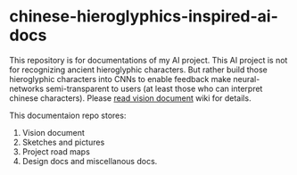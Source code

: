 # chinese-hieroglyphics-inspired-ai-docs
This repository is for documentations of my AI project. 
This AI project is not for recognizing ancient hieroglyphic characters. But rather build those hieroglyphic characters into CNNs to enable feedback make neural-networks semi-transparent to users (at least those who can interpret chinese characters). 
Please [read vision document](https://github.com/wenbo-yang/chinese-hieroglyphics-inspired-ai-docs/wiki/Using-ancient-hieroglyphic-characters-as-heuristic-guidelines-in-neural%E2%80%90network-models-for-object-and-action-recognition) wiki for details. 

This documentaion repo stores:
1. Vision document
2. Sketches and pictures
3. Project road maps 
4. Design docs
and miscellanous docs.
